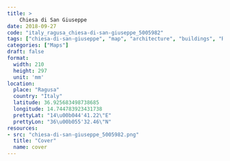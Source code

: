 ```yaml
---
title: > 
    Chiesa di San Giuseppe
date: 2018-09-27
code: "italy_ragusa_chiesa-di-san-giuseppe_5005982"
tags: ["chiesa-di-san-giuseppe", "map", "architecture", "buildings", "Ragusa", "Italy"]
categories: ["Maps"]
draft: false
format:
  width: 210
  height: 297
  unit: 'mm'
location:
  place: "Ragusa"
  country: "Italy"
  latitude: 36.925683498738685
  longitude: 14.744783923431738
  prettyLat: "14\u00b044'41.22\"E"
  prettyLon: "36\u00b055'32.46\"N"
resources:
- src: "chiesa-di-san-giuseppe_5005982.png"
  title: "Cover"
  name: cover
---
```

